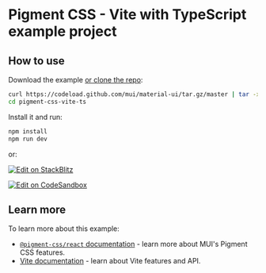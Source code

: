 # Pigment CSS - Vite with TypeScript example project

## How to use

Download the example [or clone the repo](https://github.com/mui/material-ui):

<!-- #default-branch-switch -->

```bash
curl https://codeload.github.com/mui/material-ui/tar.gz/master | tar -xz --strip=2 material-ui-master/examples/pigment-css-vite-ts
cd pigment-css-vite-ts
```

Install it and run:

```bash
npm install
npm run dev
```

or:

<!-- #default-branch-switch -->

[![Edit on StackBlitz](https://developer.stackblitz.com/img/open_in_stackblitz.svg)](https://stackblitz.com/github/mui/material-ui/tree/master/examples/pigment-css-vite-ts)

[![Edit on CodeSandbox](https://codesandbox.io/static/img/play-codesandbox.svg)](https://codesandbox.io/p/sandbox/github/mui/material-ui/tree/master/examples/pigment-css-vite-ts)

## Learn more

To learn more about this example:

- [`@pigment-css/react` documentation](https://github.com/mui/material-ui/blob/master/packages/pigment-react/README.md) - learn more about MUI's Pigment CSS features.
- [Vite documentation](https://vitejs.dev/guide/) - learn about Vite features and API.
